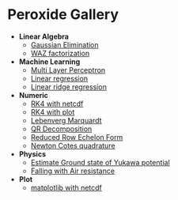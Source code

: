 # Peroxide Gallery

* **Linear Algebra**
    * [Gaussian Elimination](./Linear_Algebra/triangular)
    * [WAZ factorization](./Linear_Algebra/waz)
* **Machine Learning**
    * [Multi Layer Perceptron](./Machine_Learning/mlp)
    * [Linear regression](./Machine_Learning/linear_reg)
    * [Linear ridge regression](./Machine_Learning/linear_reg_ridge)
* **Numeric**
    * [RK4 with netcdf](./Numeric/rk4_with_nc)
    * [RK4 with plot](./Numeric/rk4_with_plot)
    * [Lebenverg Marquardt](./Numeric/lm)
    * [QR Decomposition](./Numeric/qr)
    * [Reduced Row Echelon Form](./Numeric/rref)
    * [Newton Cotes quadrature](./Numeric/newton_cotes)
* **Physics**
    * [Estimate Ground state of Yukawa potential](./Physics/yukawa_ground_state)
    * [Falling with Air resistance](./Physics/fall_drag)
* **Plot**
    * [matplotlib with netcdf](./Plot/matplotlib_with_netcdf)
